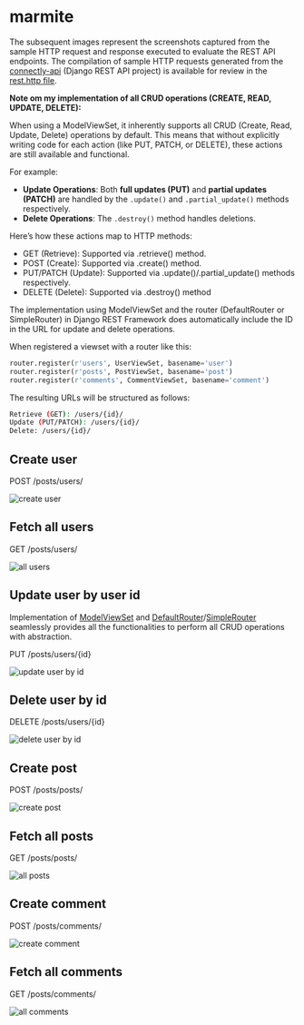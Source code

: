 # marmite

The subsequent images represent the screenshots captured from the sample HTTP request and response executed to evaluate the REST API endpoints. The compilation of sample HTTP requests generated from the [connectly-api](https://github.com/imperionite/marmite/tree/main/connectly-api) (Django REST API project) is available for review in the [rest.http file](https://github.com/imperionite/marmite/blob/main/rest.http).

**Note om my implementation of all CRUD operations (CREATE, READ, UPDATE, DELETE):**

When using a ModelViewSet, it inherently supports all CRUD (Create, Read, Update, Delete) operations by default. This means that without explicitly writing code for each action (like PUT, PATCH, or DELETE), these actions are still available and functional.

For example:

- **Update Operations**: Both **full updates (PUT)** and **partial updates (PATCH)** are handled by the `.update()` and `.partial_update()` methods respectively.
- **Delete Operations**: The `.destroy()` method handles deletions.

Here’s how these actions map to HTTP methods:

- GET (Retrieve): Supported via .retrieve() method.
- POST (Create): Supported via .create() method.
- PUT/PATCH (Update): Supported via .update()/.partial_update() methods respectively.
- DELETE (Delete): Supported via .destroy() method

The implementation using ModelViewSet and the router (DefaultRouter or SimpleRouter) in Django REST Framework does automatically include the ID in the URL for update and delete operations.

When registered a viewset with a router like this:

```py
router.register(r'users', UserViewSet, basename='user')
router.register(r'posts', PostViewSet, basename='post')
router.register(r'comments', CommentViewSet, basename='comment')
```
The resulting URLs will be structured as follows:

```bash
Retrieve (GET): /users/{id}/
Update (PUT/PATCH): /users/{id}/
Delete: /users/{id}/
```


## Create user

POST /posts/users/


![create user](https://drive.google.com/uc?id=1VaKxgIw83Uk27qj2v2N5KMk2Z4cnIRTX)


## Fetch all users


GET /posts/users/ 

![all users](https://drive.google.com/uc?id=1RbHCg7FE7hhfwSJ8v1hL5gTa-qpqmEpO)

## Update user by user id 
Implementation of [ModelViewSet](https://www.django-rest-framework.org/api-guide/viewsets/#modelviewset) and [DefaultRouter](https://www.django-rest-framework.org/api-guide/routers/#defaultrouter)/[SimpleRouter](https://www.django-rest-framework.org/api-guide/routers/#simplerouter) seamlessly provides all the functionalities to perform all CRUD operations with abstraction.

PUT /posts/users/{id}


![update user by id](https://drive.google.com/uc?id=1-9EN4hXWFgyzI7ULAQczXBJnEF39sOpD)


## Delete user by id

DELETE /posts/users/{id}

![delete user by id](https://drive.google.com/uc?id=1U44YweWqw-tS-Z1mKzdJDZi6ipU_qGN4)

## Create post


POST /posts/posts/


![create post](https://drive.google.com/uc?id=1d7_xg0gKN0q6YG4oMzTBJ8OvvfsZDzJR)


## Fetch all posts


GET /posts/posts/ 


![all posts](https://drive.google.com/uc?id=1xU6DPFmbO2Sjm1aB_adYgEHavJeCFhTM)



## Create comment


POST /posts/comments/


![create comment](https://drive.google.com/uc?id=1RIUpadp9FpS8NaOLFXN7EQl68TYDugx2)


## Fetch all comments


GET /posts/comments/ 


![all comments](https://drive.google.com/uc?id=17uEsmEY1YiOGALYUDODRf8Q3g4ocJvYZ)




